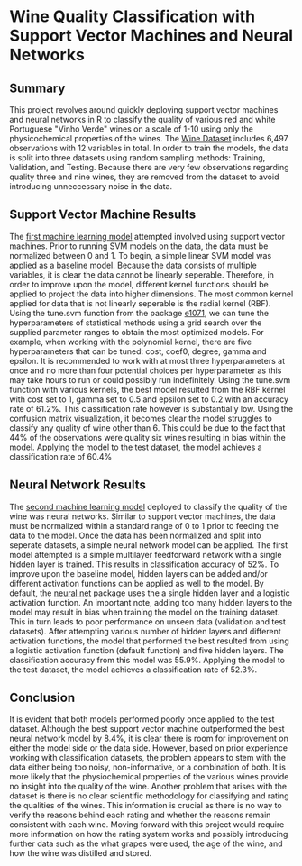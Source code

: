 # Wine Quality Classification with Support Vector Machines and Neural Networks 

## Summary
This project revolves around quickly deploying support vector machines and neural networks in R to classify the quality of various red and white Portuguese "Vinho Verde" wines on a scale of 1-10 using only the physicochemical properties of the wines. The <a href="https://archive.ics.uci.edu/ml/datasets/Wine+Quality" target="_blank">Wine Dataset</a> includes 6,497 observations with 12 variables in total. In order to train the models, the data is split into three datasets using random sampling methods: Training, Validation, and Testing. Because there are very few observations regarding quality three and nine wines, they are removed from the dataset to avoid introducing unneccessary noise in the data. 

## Support Vector Machine Results
The <a href="https://github.com/mlombera94/Wine-Classification/blob/master/SVM_algorithm.md" target="_blank">first machine learning model</a> attempted involved using support vector machines. Prior to running SVM models on the data, the data must be normalized between 0 and 1. To begin, a simple linear SVM model was applied as a baseline model. Because the data consists of multiple variables, it is clear the data cannot be linearly seperable. Therefore, in order to improve upon the model, different kernel functions should be applied to project the data into higher dimensions. The most common kernel applied for data that is not linearly seperable is the radial kernel (RBF). Using the tune.svm function from the package <a href="https://www.rdocumentation.org/packages/e1071/versions/1.7-2" target="_blank">e1071</a>, we can tune the hyperparameters of statistical methods using a grid search over the supplied parameter ranges to obtain the most optimized models. For example, when working with the polynomial kernel, there are five hyperparameters that can be tuned: cost, coef0, degree, gamma and epsilon. It is recommended to work with at most three hyperparameters at once and no more than four potential choices per hyperparameter as this may take hours to run or could possibly run indefinitely. Using the tune.svm function with various kernels, the best model resulted from the RBF kernel with cost set to 1, gamma set to 0.5 and epsilon set to 0.2 with an accuracy rate of 61.2%. This classification rate however is substantially low. Using the confusion matrix visualization, it becomes clear the model struggles to classify any quality of wine other than 6. This could be due to the fact that 44% of the observations were quality six wines resulting in bias within the model. Applying the model to the test dataset, the model achieves a classification rate of 60.4%

## Neural Network Results 
The <a href="https://github.com/mlombera94/Wine-Classification/blob/master/Neural_Networks.md" target="_blank">second machine learning model</a> deployed to classify the quality of the wine was neural networks. Similar to support vector machines, the data must be normalized within a standard range of 0 to 1 prior to feeding the data to the model. Once the data has been normalized and split into seperate datasets, a simple  neural network model can be applied. The first model attempted is a simple multilayer feedforward network with a single hidden layer is trained. This results in classification accuracy of 52%. To improve upon the baseline model, hidden layers can be added and/or different activation functions can be applied as well to the model. By default, the <a href="https://www.rdocumentation.org/packages/neuralnet/versions/1.44.2" target="_blank">neural net</a> package uses the a single hidden layer and a logistic activation function. An important note, adding too many hidden layers to the model may result in bias when training the model on the training dataset. This in turn leads to poor performance on unseen data (validation and test datasets). After attempting various number of hidden layers and different activation functions, the model that performed the best resulted from using a logistic activation function (default function) and five hidden layers. The classification accuracy from this model was 55.9%. Applying the model to the test dataset, the model achieves a classification rate of 52.3%. 

## Conclusion
It is evident that both models performed poorly once applied to the test dataset. Although the best support vector machine outperformed the best neural network model by 8.4%, it is clear there is room for improvement on either the model side or the data side. However, based on prior experience working with classification datasets, the problem appears to stem with the data either being too noisy, non-informative, or a combination of both. It is more likely that the physiochemical properties of the various wines provide no insight into the quality of the wine. Another problem that arises with the dataset is there is no clear scientific methodology for classifying and rating the qualities of the wines. This information is crucial as there is no way to verify the reasons behind each rating and whether the reasons remain consistent with each wine. Moving forward with this project would require more information on how the rating system works and possibly introducing further data such as the what grapes were used, the age of the wine, and how the wine was distilled and stored. 


